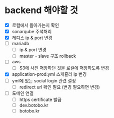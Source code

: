 # backend 해야할 것
- [x] 로컬에서 돌아가는지 확인
- [x] sonarqube 주석처리
- [x] 레디스 ip & port 변경
- [ ] mariadb
  - [ ] ip & port 변경
  - [ ] master - slave 구조 rollback
- [ ] aws
  - [ ] S3에 사진 저장하던 것을 로컬에 저장하도록 변경
- [x] application-prod.yml 스케쥴러 ip 변경
- [ ] yml에 있는 social login 관련 설정
  - [ ] redirect url 확인 필요 (변경 필요하면 변경)
- [ ] 도메인 연결
  - [ ] https certificate 발급
  - [ ] dev.botobo.kr
  - [ ] botobo.kr
